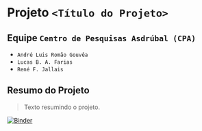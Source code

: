 # Projeto `<Título do Projeto>`

## Equipe `Centro de Pesquisas Asdrúbal (CPA)`
* `André Luis Romão Gouvêa`
* `Lucas B. A. Farias`
* `René F. Jallais`

## Resumo do Projeto
> Texto resumindo o projeto.  

[![Binder](https://mybinder.org/badge_logo.svg)](https://mybinder.org/v2/gh/IucasF/Centro-de-Pesquisas-Asdrubal/HEAD)
